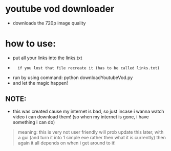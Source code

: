 # youtube vod downloader
* downloads the 720p image quality

# how to use:
* put all your links into the links.txt
* 		if you lost that file recreate it (has to be called links.txt)

* run by using command: python downloadYoutubeVod.py 
* and let the magic happen!


## NOTE:
* this was created cause my internet is bad, so just incase i wanna watch video i can download them! (so when my internet is gone, i have something i can do)
> meaning: this is very not user friendly will prob update this later, with a gui (and turn it into 1 simple exe rather then what it is currently)
>          then again it all depends on when i get around to it!
